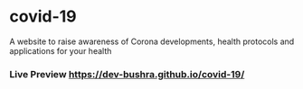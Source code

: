 # covid-19
 A website to raise awareness of Corona developments, health protocols and applications for your health

 ### Live Preview https://dev-bushra.github.io/covid-19/
